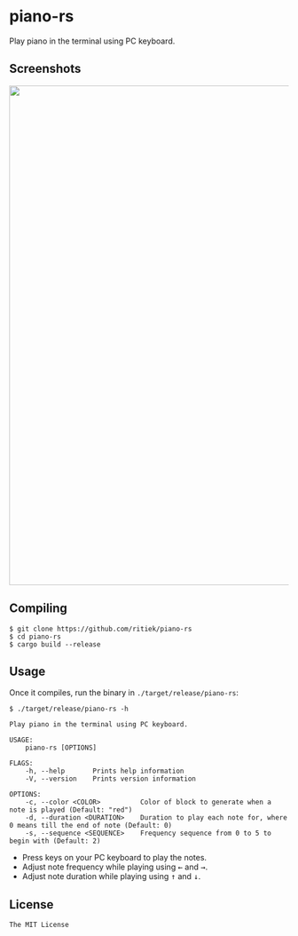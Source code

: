 # piano-rs

Play piano in the terminal using PC keyboard.

## Screenshots

<img src="http://i.imgur.com/33s2XDW.png" width="900">

## Compiling

```
$ git clone https://github.com/ritiek/piano-rs
$ cd piano-rs
$ cargo build --release
```

## Usage

Once it compiles, run the binary in `./target/release/piano-rs`:

```
$ ./target/release/piano-rs -h

Play piano in the terminal using PC keyboard.

USAGE:
    piano-rs [OPTIONS]

FLAGS:
    -h, --help       Prints help information
    -V, --version    Prints version information

OPTIONS:
    -c, --color <COLOR>          Color of block to generate when a note is played (Default: "red")
    -d, --duration <DURATION>    Duration to play each note for, where 0 means till the end of note (Default: 0)
    -s, --sequence <SEQUENCE>    Frequency sequence from 0 to 5 to begin with (Default: 2)
```

- Press keys on your PC keyboard to play the notes.
- Adjust note frequency while playing using <kbd>←</kbd> and <kbd>→</kbd>.
- Adjust note duration while playing using <kbd>↑</kbd> and <kbd>↓</kbd>.

## License

`The MIT License`
